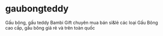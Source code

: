 # gaubongteddy
Gấu bông, gấu teddy Bambi Gift chuyên mua bán sỉ&amp;lẻ các loại Gấu Bông cao cấp, gấu bông giá rẻ và trên toàn quốc 
